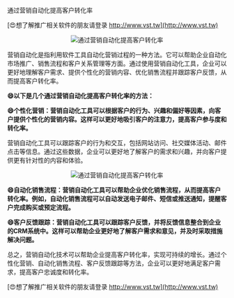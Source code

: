 通过营销自动化提高客户转化率

[😍想了解推广相关软件的朋友请登录 http://www.vst.tw](http://www.vst.tw)

 <center><img src="https://vst.tw/MP4/tuiguang/png/7.png" alt="通过营销自动化提高客户转化率"></center>

营销自动化是指利用软件工具自动化营销过程的一种方法。它可以帮助企业自动化市场推广、销售流程和客户关系管理等方面。通过使用营销自动化工具，企业可以更好地理解客户需求、提供个性化的营销内容、优化销售流程并跟踪客户反馈，从而提高客户转化率。

**😄以下是几个通过营销自动化提高客户转化率的方法：**

**😄个性化营销：营销自动化工具可以根据客户的行为、兴趣和偏好等因素，向客户提供个性化的营销内容。这样可以更好地吸引客户的注意力，提高客户参与度和转化率。**

营销自动化工具可以跟踪客户的行为和交互，包括网站访问、社交媒体活动、邮件点击等信息。通过这些数据，企业可以更好地了解客户的需求和兴趣，并向客户提供更有针对性的内容和体验。

 <center><img src="https://vst.tw/MP4/tuiguang/png/3.png" alt="通过营销自动化提高客户转化率"></center>

**😄自动化销售流程：营销自动化工具可以帮助企业优化销售流程，从而提高客户转化率。例如，自动化销售流程可以自动发送电子邮件、短信或推送通知，提醒客户完成购买或预定流程。**

**😄客户反馈跟踪：营销自动化工具可以跟踪客户反馈，并将反馈信息整合到企业的CRM系统中。这样可以帮助企业更好地了解客户需求和意见，并及时采取措施解决问题。**

总之，营销自动化技术可以帮助企业提高客户转化率，实现可持续的增长。通过个性化营销、自动化销售流程、客户反馈跟踪等方法，企业可以更好地满足客户需求，提高客户忠诚度和转化率。

[😍想了解推广相关软件的朋友请登录 http://www.vst.tw](http://www.vst.tw)



